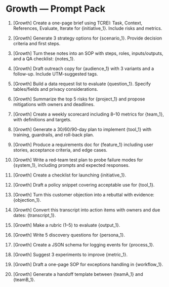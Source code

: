 # Growth — Prompt Pack

1. [Growth] Create a one-page brief using TCREI: Task, Context, References, Evaluate, Iterate for {initiative_1}. Include risks and metrics.

2. [Growth] Generate 3 strategy options for {scenario_1}. Provide decision criteria and first steps.

3. [Growth] Turn these notes into an SOP with steps, roles, inputs/outputs, and a QA checklist: {notes_1}.

4. [Growth] Draft outreach copy for {audience_1} with 3 variants and a follow-up. Include UTM-suggested tags.

5. [Growth] Build a data request list to evaluate {question_1}. Specify tables/fields and privacy considerations.

6. [Growth] Summarize the top 5 risks for {project_1} and propose mitigations with owners and deadlines.

7. [Growth] Create a weekly scorecard including 8–10 metrics for {team_1}, with definitions and targets.

8. [Growth] Generate a 30/60/90-day plan to implement {tool_1} with training, guardrails, and roll-back plan.

9. [Growth] Produce a requirements doc for {feature_1} including user stories, acceptance criteria, and edge cases.

10. [Growth] Write a red-team test plan to probe failure modes for {system_1}, including prompts and expected responses.

11. [Growth] Create a checklist for launching {initiative_1}.

12. [Growth] Draft a policy snippet covering acceptable use for {tool_1}.

13. [Growth] Turn this customer objection into a rebuttal with evidence: {objection_1}.

14. [Growth] Convert this transcript into action items with owners and due dates: {transcript_1}.

15. [Growth] Make a rubric (1–5) to evaluate {output_1}.

16. [Growth] Write 5 discovery questions for {persona_1}.

17. [Growth] Create a JSON schema for logging events for {process_1}.

18. [Growth] Suggest 3 experiments to improve {metric_1}.

19. [Growth] Draft a one-page SOP for exceptions handling in {workflow_1}.

20. [Growth] Generate a handoff template between {teamA_1} and {teamB_1}.
